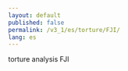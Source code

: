 ```yaml
---
layout: default
published: false
permalink: /v3_1/es/torture/FJI/
lang: es
---
```


torture analysis FJI
